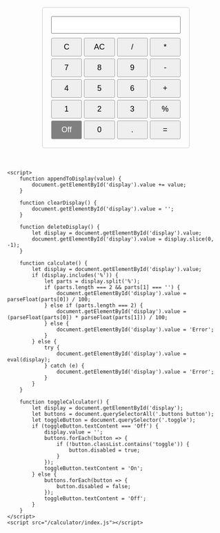 <!DOCTYPE html>
<html lang="en">
<head>
    <meta charset="UTF-8">
    <meta name="viewport" content="width=device-width, initial-scale=1.0">
    <title>Calculator</title>
    <style>
        .calculator {
            width: 300px;
            margin: 50px auto;
            padding: 20px;
            border: 1px solid #ccc;
            border-radius: 5px;
        }
        #display {
            width: 100%;
            height: 40px;
            margin-bottom: 10px;
            text-align: right;
            padding: 5px;
            font-size: 20px;
        }
        .buttons {
            display: grid;
            grid-template-columns: repeat(4, 1fr);
            gap: 5px;
        }
        button {
            padding: 10px;
            font-size: 18px;
            border: 1px solid #999;
            border-radius: 3px;
            cursor: pointer;
        }
        button:hover {
            background-color:blue;
        }
        .toggle {
            background-color: gray;
            color: white;
        }
    </style>
</head>
<body>
    <div class="calculator">
        <input type="text" id="display" readonly>
        <div class="buttons" >
            <button onclick="clearDisplay()">C</button>
            <button onclick="deleteDisplay()">AC</button>
            <button onclick="appendToDisplay('/')">/</button>
            <button onclick="appendToDisplay('*')">*</button>
            <button onclick="appendToDisplay('7')">7</button>
            <button onclick="appendToDisplay('8')">8</button>
            <button onclick="appendToDisplay('9')">9</button>
            <button onclick="appendToDisplay('-')">-</button>
            <button onclick="appendToDisplay('4')">4</button>
            <button onclick="appendToDisplay('5')">5</button>
            <button onclick="appendToDisplay('6')">6</button>
            <button onclick="appendToDisplay('+')">+</button>
            <button onclick="appendToDisplay('1')">1</button>
            <button onclick="appendToDisplay('2')">2</button>
            <button onclick="appendToDisplay('3')">3</button>
            <button onclick="appendToDisplay('%')">%</button>
            <button class="toggle" onclick="toggleCalculator()">Off</button>
            <button onclick="appendToDisplay('0')">0</button>
            <button onclick="appendToDisplay('.')">.</button>
            <button onclick="calculate()">=</button>
        </div>
    </div>

    <script>
        function appendToDisplay(value) {
            document.getElementById('display').value += value;
        }

        function clearDisplay() {
            document.getElementById('display').value = '';
        }

        function deleteDisplay() {
            let display = document.getElementById('display').value;
            document.getElementById('display').value = display.slice(0, -1);
        }

        function calculate() {
            let display = document.getElementById('display').value;
            if (display.includes('%')) {
                let parts = display.split('%');
                if (parts.length === 2 && parts[1] === '') {
                    document.getElementById('display').value = parseFloat(parts[0]) / 100;
                } else if (parts.length === 2) {
                    document.getElementById('display').value = (parseFloat(parts[0]) * parseFloat(parts[1])) / 100;
                } else {
                    document.getElementById('display').value = 'Error';
                }
            } else {
                try {
                    document.getElementById('display').value = eval(display);
                } catch (e) {
                    document.getElementById('display').value = 'Error';
                }
            }
        }

        function toggleCalculator() {
            let display = document.getElementById('display');
            let buttons = document.querySelectorAll('.buttons button');
            let toggleButton = document.querySelector('.toggle');
            if (toggleButton.textContent === 'Off') {
                display.value = '';
                buttons.forEach(button => {
                    if (!button.classList.contains('toggle')) {
                        button.disabled = true;
                    }
                });
                toggleButton.textContent = 'On';
            } else {
                buttons.forEach(button => {
                    button.disabled = false;
                });
                toggleButton.textContent = 'Off';
            }
        }
    </script>
    <script src="/calculator/index.js"></script>
</body>
</html>
